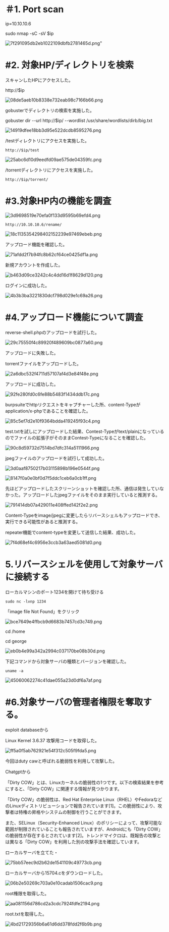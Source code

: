# ＃1\. Port scan

ip=10.10.10.6

sudo nmap -sC -sV $ip

![7f291095db2eb1022109dbfb2781465d.png](../_resources/7f291095db2eb1022109dbfb2781465d.png)"

# #2\. 対象HP/ディレクトリを検索

スキャンしたHPにアクセスした。

http://$ip

![08de5aeb10b8338e732eab98c7166b66.png](../_resources/08de5aeb10b8338e732eab98c7166b66.png)

gobusterでディレクトリの検索を実施した。

gobuster dir --url http://$ip/ --wordlist /usr/share/wordlists/dirb/big.txt

![14919dfee18bb3d95e522dcdb8595276.png](../_resources/14919dfee18bb3d95e522dcdb8595276.png)

/testディレクトリにアクセスを実施した。

`http://$ip/test`

![25abc6d10d9eedfd09ae575de04359fc.png](../_resources/25abc6d10d9eedfd09ae575de04359fc.png)

/torrentディレクトリにアクセスを実施した。

`http://$ip/torrent/`

# #3.対象HP内の機能を調査

![3d9698519e70efa0f133d9595b69efd4.png](../_resources/3d9698519e70efa0f133d9595b69efd4.png)

`http://10.10.10.6/rename/`

![18c1135354298402152239e97469ebeb.png](../_resources/18c1135354298402152239e97469ebeb.png)

アップロード機能を確認した。

![71afdd2f7b94fc8b62cf64ce0425df1a.png](../_resources/71afdd2f7b94fc8b62cf64ce0425df1a.png)

新規アカウントを作成した。

![b463d09ce3242c4c4dd16d1f8629d120.png](../_resources/b463d09ce3242c4c4dd16d1f8629d120.png)

ログインに成功した。

![4b3b3ba3221830dcf798d029e1c69a26.png](../_resources/4b3b3ba3221830dcf798d029e1c69a26.png)

# #4.アップロード機能について調査

reverse-shell.phpのアップロードを試行した。

![29c75550f4c89920f489609bc0877a60.png](../_resources/29c75550f4c89920f489609bc0877a60.png)

アップロードに失敗した。

torrentファイルをアップロードした。

![2a6dbc532f4711d57107af4d3e84f48e.png](../_resources/2a6dbc532f4711d57107af4d3e84f48e.png)

アップロードに成功した。

![92fe280fd0c6fe88b5483f1434ddb17c.png](../_resources/92fe280fd0c6fe88b5483f1434ddb17c.png)

burpsuiteでhttpリクエストをキャプチャーした所、content-Typeがapplication/x-phpであることを確認した。

![85c5ef7d2e10f9364bdda419245f93c4.png](../_resources/85c5ef7d2e10f9364bdda419245f93c4.png)

test.txtを試しにアップロードした結果、Contest-Typeがtext/plainになっているのでファイルの拡張子がそのままContest-Typeになることを確認した。

![90c8d59732d7514bd7dfc314a5111966.png](../_resources/90c8d59732d7514bd7dfc314a5111966.png)

jpegファイルのアップロードを試行して成功した。

![3d0aaf8750217b03115898b196e0544f.png](../_resources/3d0aaf8750217b03115898b196e0544f.png)

![8147f0a0e0bf0d7f5ddc1ceb6a0cb1ff.png](../_resources/8147f0a0e0bf0d7f5ddc1ceb6a0cb1ff.png)

先ほどアップロードしたスクリーンショットを確認した所、通信は発生していなかった。アップロードしたjpegファイルをそのまま実行していると推測する。

![791414db07a429011e408ffed142f2e2.png](../_resources/791414db07a429011e408ffed142f2e2.png)

Content-Typeをimage/jpegに変更したらリバースシェルもアップロードでき、実行できる可能性があると推測する。

repeater機能でcontent-typeを変更して送信した結果、成功した。

![7f4d68ef4c6956e3ccb3a63aed5081d0.png](../_resources/7f4d68ef4c6956e3ccb3a63aed5081d0.png)

# 5.リバースシェルを使用して対象サーバに接続する

ローカルマシンのポート1234を開けて待ち受ける

`sudo nc -lvnp 1234`

「image file Not Found」をクリック

![bce7649e4ffbcb9d6683b7457cd3c749.png](../_resources/bce7649e4ffbcb9d6683b7457cd3c749.png)

cd /home

cd george

![eb0b4e99a342a2994c037170be08b30d.png](../_resources/eb0b4e99a342a2994c037170be08b30d.png)

下記コマンドから対象サーバの種類とバージョンを確認した。

`uname -a`

![45060062274c41dae055a23d0df6a7af.png](../_resources/45060062274c41dae055a23d0df6a7af.png)

# #6.対象サーバの管理者権限を奪取する。

exploit databaseから

Linux Kernel 3.6.37 攻撃用コードを取得した。

![ff5a0f5ab762921e54f312c505f9fda5.png](../_resources/ff5a0f5ab762921e54f312c505f9fda5.png)

今回はduty cawと呼ばれる脆弱性を利用して攻撃した。

Chatgptから

「Dirty COW」とは、Linuxカーネルの脆弱性の1つです。以下の検索結果を参考にすると、「Dirty COW」に関連する情報が見つかります。

「Dirty COW」の脆弱性は、Red Hat Enterprise Linux（RHEL）やFedoraなどのLinuxディストリビューションで報告されています\[1\]。この脆弱性により、攻撃者は特権の昇格やシステムの制御を行うことができます。

また、SELinux（Security-Enhanced Linux）のポリシーによって、攻撃可能な範囲が制限されていることも報告されていますが、Androidにも「Dirty COW」の脆弱性が存在するとされています\[2\]。トレンドマイクロは、既報告の攻撃とは異なる「Dirty COW」を利用した別の攻撃手法を確認しています。

ローカルサーバを立てた・

![75bb57eec9d2b62de1541109c49773cb.png](../_resources/75bb57eec9d2b62de1541109c49773cb.png)

ローカルサーバから15704.cをダウンロードした。

![06b2e50269c703a0e10cadab1506cac9.png](../_resources/06b2e50269c703a0e10cadab1506cac9.png)

root権限を取得した。

![aa081156d786cd2a3cdc7924fdfe2194.png](../_resources/aa081156d786cd2a3cdc7924fdfe2194.png)

root.txtを取得した。

![4bd21729356b6a61d6dd378fdd2f6b9b.png](../_resources/4bd21729356b6a61d6dd378fdd2f6b9b.png)